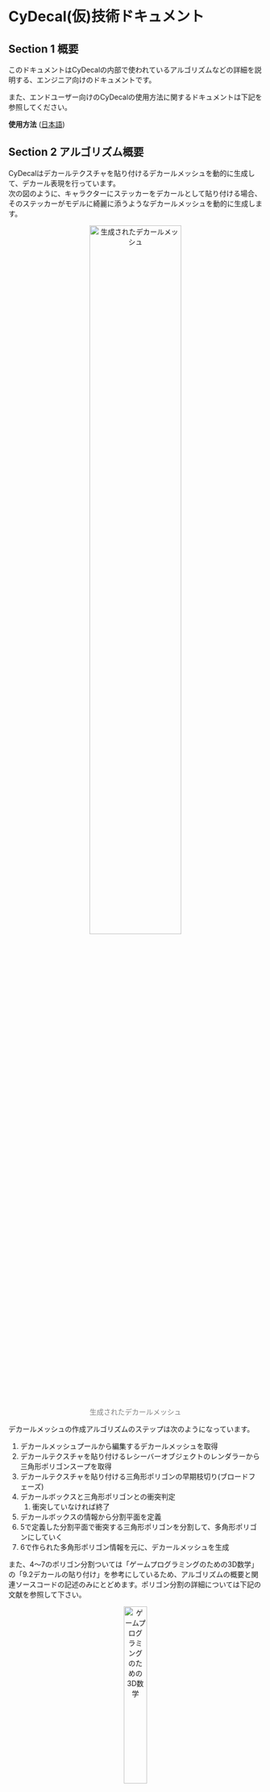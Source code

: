 
# CyDecal(仮)技術ドキュメント

## Section 1 概要
このドキュメントはCyDecalの内部で使われているアルゴリズムなどの詳細を説明する、エンジニア向けのドキュメントです。<br/>

また、エンドユーザー向けのCyDecalの使用方法に関するドキュメントは下記を参照してください。<br/>

**使用方法** ([日本語](README.md))


## Section 2 アルゴリズム概要
CyDecalはデカールテクスチャを貼り付けるデカールメッシュを動的に生成して、デカール表現を行っています。<br/>
次の図のように、キャラクターにステッカーをデカールとして貼り付ける場合、そのステッカーがモデルに綺麗に添うようなデカールメッシュを動的に生成します。<br/>

<p align="center">
<img width="60%" src="Documentation/fig-000.png" alt="生成されたデカールメッシュ"><br>
<font color="grey">生成されたデカールメッシュ</font>
</p>


デカールメッシュの作成アルゴリズムのステップは次のようになっています。
1. デカールメッシュプールから編集するデカールメッシュを取得
2. デカールテクスチャを貼り付けるレシーバーオブジェクトのレンダラーから三角形ポリゴンスープを取得
3. デカールテクスチャを貼り付ける三角形ポリゴンの早期枝切り(ブロードフェーズ)
4. デカールボックスと三角形ポリゴンとの衝突判定
   1. 衝突していなければ終了
5. デカールボックスの情報から分割平面を定義
6. 5で定義した分割平面で衝突する三角形ポリゴンを分割して、多角形ポリゴンにしていく
7. 6で作られた多角形ポリゴン情報を元に、デカールメッシュを生成

また、4～7のポリゴン分割ついては「ゲームプログラミングのための3D数学」の「9.2デカールの貼り付け」を参考にしているため、アルゴリズムの概要と関連ソースコードの記述のみにとどめます。ポリゴン分割の詳細については下記の文献を参照して下さい。

<p align="center">
<img width="30%" src="Documentation/fig-005.jpg" alt="ゲームプログラミングのための3D数学"><br>
<font color="grey">ゲームプログラミングのための3D数学</font>
</p>

## Section 3 アルゴリズム詳細
Section 3では各種ステップの詳細を説明してきます。
### 3.1 デカールメッシュプールから編集するデカールメッシュを取得
CyRenderDecalFeatureが保持しているデカールメッシュプールから編集するデカールメッシュを取得します。<br/>
デカールメッシュはレシーバーオブジェクト、レンダラー、マテリアルのハッシュ値をキーとして、プールに登録されており、この値が同一であれば使いまわしされます。
また、このハッシュ値がプールに登録されていなければ、新しくデカールメッシュを作成します。<br/>
そのため、次のようなデカールの場合は一つのデカールメッシュとして扱われています。

<p align="center">
<img width="60%" src="Documentation/fig-008.png" alt="一つのデカールメッシュ"><br>
<font color="grey">一つのデカールメッシュ</font>
</p>
また、次のようなケースであれば、レシーバーオブジェクト、レンダラーは同じですが、デカールマテリアルが異なるため、二つのデカールメッシュとして扱われています。

<p align="center">
<img width="60%" src="Documentation/fig-009.png" alt="二つのデカールメッシュ"><br>
<font color="grey">二つのデカールメッシュ</font>
</p>


デカールメッシュの数＝ドローコールの数です。そのため、デカールメッシュの種類を減らすことが最適化の一つの指針になります。

[**プールからデカールメッシュを取得しているコード**]
```C#
/// <summary>
///     デカールメッシュのリストを取得
/// </summary>
/// <remarks>
///     デカールメッシュは貼り付けるターゲットオブジェクトとデカールマテリアルが同じ場合に共有されます。
///     また、全く新規のターゲットオブジェクトとマテリアルであれば、
///     新規のデカールメッシュを作成します。
/// </remarks>
/// <param name="decalMeshes">デカールメッシュの格納先</param>
/// <param name="projectorObject">デカールプロジェクター</param>
/// <param name="receiverObject">デカールを貼り付けるターゲットオブジェクト</param>
/// <param name="decalMaterial">デカールマテリアル</param>
/// <returns></returns>
public void GetDecalMeshes(
    List<CyDecalMesh> decalMeshes,
    GameObject projectorObject,
    GameObject receiverObject,
    Material decalMaterial)
{
    var renderers = receiverObject.GetComponentsInChildren<Renderer>();
    foreach (var renderer in renderers)
    {
        var hash = receiverObject.GetHashCode()
                    + decalMaterial.name.GetHashCode()
                    + renderer.GetHashCode();
        if (_decalMeshes.ContainsKey(hash))
        {
            decalMeshes.Add(_decalMeshes[hash]);
        }
        else
        {
            var newMesh = new CyDecalMesh(projectorObject, decalMaterial, renderer);
            decalMeshes.Add(newMesh);
            _decalMeshes.Add(hash, newMesh);
        }
    }
}
```

>関連ソースコード<br/>Assets/Script/Runtime/Core/CyDecalMeshPool.cs<br/>Assets/Script/Runtime/Core/CyDecalMesh.cs

### 3.2 デカールを貼り付けるレシーバーオブジェクトの三角形ポリゴンスープを取得
CyRenderDecalFeatureが保持している三角形ポリゴンスープのプールからレシーバオブジェクトの三角形ポリゴンスープを取得します。<br/>
このプールはレシーバーオブジェクトをキーとして、三角形ポリゴンスープが登録されており、すでに登録済みの場合は、使いまわしされます。<br/>
また、新規のレシーバーオブジェクトであれば、レンダラーの情報から三角形ポリゴンスープが作成されます。<br/>
また、ポリゴンスープはワールド空間の頂点を保持しているため、メッシュの全頂点をワールド空間に変換しています。そのため、特にスキンメッシュのモデルは非常に時間のかかる処理となっています。そのため数フレームにわたって分割して処理が実行されます。<br/>
この処理が実行されるため、初めてデカールテクスチャを貼り付けるレシーバーオブジェクトが登録されるときのみ、デカール貼り付け完了までに遅延が発生します。ただし、レシーバーオブジェクトがワールド空間上移動した場合は再作成を行う必要があります。<br/>
次の図はポリゴンスーププールを可視化したものです。

<p align="center">
<img width="60%" src="Documentation/fig-010.png" alt="ポリゴンスーププール"><br>
<font color="grey">ポリゴンスーププール</font>
</p>

[**メッシュフィルターから三角形ポリゴン情報を収集しているコード**]
```C#
/// <summary>
///     MeshFilterから凸ポリゴン情報を登録する。
/// </summary>
/// <param name="meshFilters">レシーバーオブジェクトのメッシュフィルター</param>
/// <param name="meshRenderers">レシーバーオブジェクトのメッシュレンダラー</param>
/// <param name="convexPolygonInfos">凸ポリゴン情報の格納先</param>
private static IEnumerator BuildFromMeshFilter(MeshFilter[] meshFilters, MeshRenderer[] meshRenderers,
    List<ConvexPolygonInfo> convexPolygonInfos)
{
        ・
        ・
    　 省略
        ・
        ・
    foreach (var meshFilter in meshFilters)
    {
        var localToWorldMatrix = meshFilter.transform.localToWorldMatrix;
        // メッシュのポリゴン情報を取得
        var mesh = meshFilter.sharedMesh;
        var numPoly = mesh.triangles.Length / 3;
        var meshTriangles = mesh.triangles;
        var meshVertices = mesh.vertices;
        var meshNormals = mesh.normals;
        for (var i = 0; i < numPoly; i++)
        {
            if ((newConvexPolygonNo + 1) % MaxGeneratedPolygonPerFrame == 0)
                // 1フレームに処理するポリゴンは最大でMaxGeneratedPolygonPerFrameまで
                yield return null;

                // メッシュのポリゴン情報をワールド空間に変換していく。
                    ・
                    ・
                   省略
                    ・
                    ・
            // 凸ポリゴン情報を追加する。
            newConvexPolygonInfos[newConvexPolygonNo] = new ConvexPolygonInfo
            {
                ConvexPolygon = new CyConvexPolygon(
                    vertices,
                    normals,
                    boneWeights,
                    meshRenderers[rendererNo])
            };
            newConvexPolygonNo++;
        }

        rendererNo++;
    }

    convexPolygonInfos.AddRange(newConvexPolygonInfos);
}
```
>関連ソースコード<br/>Assets/Script/Runtime/Core/CyReceiverObjectTrianglePolygonsPool.cs<br/>Assets/Script/Runtime/Core/CyTrianglePolygonsFactory.cs<br/>Assets/Script/Runtime/Core/CyConvexPolygon.cs

### 3.3 デカールを貼り付ける三角形ポリゴンの早期枝切り(ブロードフェーズ)
このステップでは、デカールボックスの起点となる座標から各ポリゴンの頂点の距離の計算により、このステップ以降に処理する三角形ポリゴンを早期枝切りするための処理が実行されます。

[**早期枝切を行っているコード**]
```C#
// 三角形ポリゴン情報でのループ
foreach (var convexPolygonInfo in convexPolygonInfos)
{
    if (Vector3.Dot(decalSpaceNormalWs, convexPolygonInfo.ConvexPolygon.FaceNormal) < 0)
    {
        // デカールボックスの向きと真逆を向いているポリゴン。
        // 枝切りの印をつける。
        convexPolygonInfo.IsOutsideClipSpace = true;
        continue;
    }

    var v0 = convexPolygonInfo.ConvexPolygon.GetVertexPosition(0);
    v0 -= originPosInDecalSpace;
    if (v0.sqrMagnitude > threshold)
    {
        var v1 = convexPolygonInfo.ConvexPolygon.GetVertexPosition(1);
        v1 -= originPosInDecalSpace;
        if (v1.sqrMagnitude > threshold)
        {
            var v2 = convexPolygonInfo.ConvexPolygon.GetVertexPosition(2);
            v2 -= originPosInDecalSpace;
            if (v2.sqrMagnitude > threshold)
                // 全ての頂点が範囲外。
                convexPolygonInfo.IsOutsideClipSpace = true;
        }
    }
}
```

### 3.4 デカールボックスと三角形ポリゴンとの衝突判定
このステップでは、デカールボックスの起点からボックスが向いている方向に向かってレイを飛ばして、衝突点を検出します<br/>
ここで衝突しない場合は以下の処理はスキップされて、デカールは貼り付けられません。<br/>
また、デカールボックスとは、デカールを貼り付ける空間を現わすボックスです。<br/>
<p align="center">
<img width="60%" src="Documentation/fig-011.png" alt="デカールボックス"><br>
<font color="grey">デカールボックス</font>
</p>

[**衝突判定しているコード**]
```C#
/// <summary>
///     デカールボックスの中心を通るレイとレシーバーオブジェクトの三角形オブジェクトの衝突判定を行う。
/// </summary>
/// <param name="hitPoint">衝突点の格納先</param>
/// <returns>trueが帰ってきたら衝突している</returns>
private bool IntersectRayToTrianglePolygons(out Vector3 hitPoint)
{
    hitPoint = Vector3.zero;
    // レイの作成
    var trans = transform;
    var rayStartPos = trans.position;
    var rayEndPos = rayStartPos + trans.forward * depth;
    // 枝切りされたポリゴン情報に対して衝突検出を行う。
    foreach (var triPolyInfo in _broadPhaseConvexPolygonInfos)
        if (triPolyInfo.ConvexPolygon.IsIntersectRayToTriangle(out hitPoint, rayStartPos, rayEndPos))
        {
            _basePointToNearClipDistance = Vector3.Distance(rayStartPos, hitPoint);
            _basePointToFarClipDistance = depth - _basePointToNearClipDistance;
            return true;
        }

    return false;
}
```

>関連ソースコード<br/>Assets/Script/CyDecalProjector.cs<br/>Assets/Script/Runtime/Core/CyConvexPolygon.cs

### 3.5 デカールボックスの情報から分割平面を定義
続いて、衝突点の情報とデカールボックスの幅、高さなどの情報を元に、デカールボックスを構築する6平面の情報を構築します。分割平面の定義の詳細は「ゲームプログラミングのための3D数学」の「9.2.1 デカールメッシュの構築」を参照してください。
>関連ソースコード<br/>Assets/Script/Runtime/CyDecalProjector.cs

### 3.6 5で定義した分割平面で衝突する三角形ポリゴンを分割して、多角形ポリゴンにしていく
ここでは、三角形ポリゴンの各辺と６枚の分割平面との交差を判定を行って分割していき、凸多角形ポリゴンにしていきます。三角形ポリゴンの分割の詳細は「ゲームプログラミングのための3D数学」の「9.2.2 ポリゴンのクリッピング」を参照してください。
<p align="center">
<img width="60%" src="Documentation/fig-007.png" alt="凸多角形ポリゴンを三角形ポリゴンとして扱う"><br>
<font color="grey">凸多角形ポリゴンを三角形ポリゴンとして扱う</font>
</p>

>関連ソースコード<br/>Assets/Script/CyDecalProjector.cs

### 3.7 6で作られた多角形ポリゴン情報を元に、デカールメッシュを生成
三角形ポリゴンの分割で得られた、凸多角形ポリゴンの頂点情報を元に、三角形ポリゴンを生成していき、最終的なデカールメッシュを生成します。凸多角形ポリゴンはトライアングルファンの三角形の集合と扱うことができるため、この特性を利用して、デカールメッシュに新たな三角形を追加していきます。凸多角形ポリゴンから三角形ポリゴンの構築の詳細は「ゲームプログラミングのための3D数学」の「9.2.2 ポリゴンのクリッピング」を参照してください。
<p align="center">
<img width="60%" src="Documentation/fig-006.png" alt="凸多角形ポリゴンを三角形ポリゴンとして扱う"><br>
<font color="grey">凸多角形ポリゴンを三角形ポリゴンとして扱う</font>
</p>

>関連ソースコード<br/>Assets/Script/Runtime/CyDecalMesh.cs


